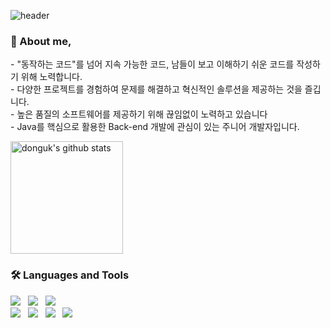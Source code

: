![header](https://capsule-render.vercel.app/api?type=waving&color=gradient&height=200&section=header&text=Lim%20dong%20uk&fontSize=80)

<h3 align="left"> 🙌 About me,</h3>
<p align="left">
- "동작하는 코드"를 넘어 지속 가능한 코드, 남들이 보고 이해하기 쉬운 코드를 작성하기 위해 노력합니다.<br>
- 다양한 프로젝트를 경험하여 문제를 해결하고 혁신적인 솔루션을 제공하는 것을 즐깁니다.<br>
- 높은 품질의 소프트웨어를 제공하기 위해 끊임없이 노력하고 있습니다 <br>
- Java를 핵심으로 활용한 Back-end 개발에 관심이 있는 주니어 개발자입니다. <br>    
</p>

<a href="https://github.com/DK2554"><img align="center" style="height:180px" src="https://github-readme-stats.vercel.app/api?username=DK2554&theme=dark&count_private=true&show_icons=true" alt="donguk's github stats"/></a>  

### 🛠 Languages and Tools
<p align="left">
<img src="https://img.shields.io/badge/Java-007396?style=flat-square&logo=Java&logoColor=white"/>&nbsp;&nbsp;
<img src="https://img.shields.io/badge/JavaScript-yellow?style=flat-square&logo=JavaScript&logoColor=white"/>&nbsp;&nbsp;
<img src="https://img.shields.io/badge/spring-6DB33F?style=flat-square&logo=spring&logoColor=white"/>&nbsp;&nbsp;<br>
<img src="https://img.shields.io/badge/springBoot-6DB33F?style=flat-square&logo=springBoot&logoColor=white"/>&nbsp;&nbsp;
<img src="https://img.shields.io/badge/HTML5-E34F26.svg?&style=flat-square&logo=HTML5&logoColor=white"/>&nbsp;&nbsp;
<img src="https://img.shields.io/badge/Css3-1572b6.svg?&style=flat-square&logo=Css3&logoColor=white"/>&nbsp;&nbsp; 
<img src="https://img.shields.io/badge/React-1572b8.svg?&style=flat-square&logo=react&logoColor=white"/>&nbsp;&nbsp; 
</p>

